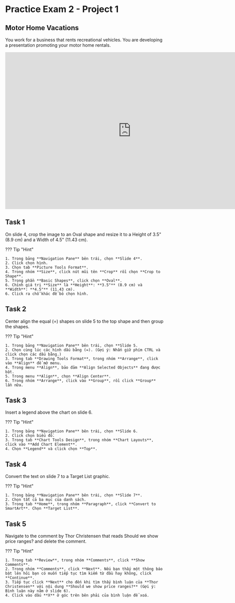 # Practice Exam 2 - Project 1

## Motor Home Vacations

You work for a business that rents recreational vehicles. You are developing a presentation promoting your motor home rentals.

<iframe width="800" height="500" src="https://www.youtube.com/embed/u3FK8zHOmRM?si=qIfdRAq2H92F5pkE&amp;start=53" title="YouTube video player" frameborder="0" allow="accelerometer; autoplay; clipboard-write; encrypted-media; gyroscope; picture-in-picture; web-share" referrerpolicy="strict-origin-when-cross-origin" allowfullscreen></iframe>

## Task 1

On slide 4, crop the image to an Oval shape and resize it to a Height of 3.5" (8.9 cm) and a Width of 4.5" (11.43 cm).

??? Tip "Hint"

    1. Trong bảng **Navigation Pane** bên trái, chọn **Slide 4**.
    2. Click chọn hình.
    3. Chọn tab **Picture Tools Format**.
    4. Trong nhóm **Size**, click nút mũi tên **Crop** rồi chọn **Crop to Shape**.
    5. Trong phần **Basic Shapes**, click chọn **Oval**.
    6. Chỉnh giá trị **Size** là **Height**: **3.5"** (8.9 cm) và **Width**: **4.5"** (11.43 cm).
    6. Click ra chỗ khác để bỏ chọn hình.

## Task 2

Center align the equal (=) shapes on slide 5 to the top shape and then group the shapes.

??? Tip "Hint"

    1. Trong bảng **Navigation Pane** bên trái, chọn **Slide 5.
    2. Chọn cùng lúc các hình dấu bằng (=). (Gợi ý: Nhấn giữ phím CTRL và click chọn các dấu bằng.)
    3. Trong tab **Drawing Tools Format**, trong nhóm **Arrange**, click vào **Align** để mở menu.  
    4. Trong menu **Align**, bảo đảm **Align Selected Objects** đang được bật.
    5. Trong menu **Align**, chọn **Align Center**.  
    6. Trong nhóm **Arrange**, click vào **Group**, rồi click **Group** lần nữa.

## Task 3

Insert a legend above the chart on slide 6.

??? Tip "Hint"

    1. Trong bảng **Navigation Pane** bên trái, chọn **Slide 6.
    2. Click chọn biểu đồ.  
    3. Trong tab **Chart Tools Design**, trong nhóm **Chart Layouts**, click vào **Add Chart Element**.  
    4. Chọn **Legend** và click chọn **Top**.

## Task 4

Convert the text on slide 7 to a Target List graphic.

??? Tip "Hint"

    1. Trong bảng **Navigation Pane** bên trái, chọn **Slide 7**.
    2. Chọn tất cả ba mục của danh sách.
    3. Trong tab **Home**, trong nhóm **Paragraph**, click **Convert to SmartArt**. Chọn **Target List**.

## Task 5

Navigate to the comment by Thor Christensen that reads Should we show price ranges? and delete the comment.

??? Tip "Hint"

    1. Trong tab **Review**, trong nhóm **Comments**, click **Show Comments**.  
    2. Trong nhóm **Comments**, click **Next**. Nếu bạn thấy một thông báo bật lên hỏi bạn có muốn tiếp tục tìm kiếm từ đầu hay không, click **Continue**.  
    3. Tiếp tục click **Next** cho đến khi tìm thấy bình luận của **Thor Christensen** với nội dung **Should we show price ranges?** (Gợi ý: Bình luận này nằm ở slide 6).  
    4. Click vào dấu **X** ở góc trên bên phải của bình luận để xoá.
